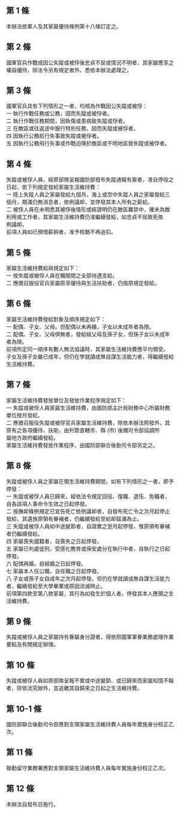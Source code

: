 第 1 條
-------
本辦法依軍人及其家屬優待條例第十八條訂定之。

第 2 條
-------
國軍官兵作戰或因公失蹤或被俘後忠貞不屈或情況不明者，其家屬應享之  
權益優待，除法令另有規定者外，悉依本辦法處理之。

第 3 條
-------
國軍官兵具有下列情形之一者，均視為作戰因公失蹤或被俘：  
一  執行作戰任務或公務，因而失蹤或被俘者。  
二  執行作戰任務期間，因負傷或患病致失蹤或俘者。  
三  在敵區或往返途中服行特別任務，因而失蹤或被俘者。  
四  因執行公務航行失事致失蹤或被俘者。  
五  因執行公務飛行失事或作戰迫降於敵區或不明地區致失蹤或被俘者。

第 4 條
-------
失蹤或被俘人員，經原部隊呈報國防部發布失蹤通報有案者，准自停役之  
日起，依下列規定發給家屬生活維持費：  
一  陸上失蹤人員之家屬發給九個月，海上或空中失蹤人員之家屬發給三  
    個月，期滿仍無消息者，依例議卹，並停發其本人所有之薪給。  
二  被俘人員在未明悉其被俘後情形或經證明仍在敵區羈禁中，確未為敵  
    利用或工作者，其家屬生活維持費仍准繼續發給，如忠貞不屈致死依  
    例議卹。  
前項人員如已預借薪餉者，准予核銷不再追扣。

第 5 條
-------
家屬生活維持費給與規定如下：  
一  按失蹤或被俘人員在職期間之全部待遇支給。  
二  應徵召服役官兵家屬原享優待與生活扶助者，仍按原規定發給。

第 6 條
-------
家屬生活維持費發給對象及順序規定如下：  
一  配偶、子女、父母。但配偶以未再婚，子女以未成年者為限。  
二  配偶、子女、父母俱無者，發給組父母及孫子女，但孫子女以未成年  
    者為限。  
前項所定同一順序有數人無法協議時，其家屬生活維持費應平均領受。  
子女及孫子女雖已成年，但仍在學就讀或無自謀生活能力者，得繼續發給  
生活維持費。

第 7 條
-------
家屬生活維持費發放單位及發放作業程序規定如下：  
一  失蹤或被俘人員家屬生活維持費，由國防部主計局財務中心所屬財務  
    單位按月發給。  
二  應徵召服役失蹤或被俘官兵家屬生活維持費，除依本辦法照發外，其  
    原有之各項優待、扶助，由列管直轄市、縣 (市) 後備司令部協調所  
    屬地方政府繼續發給。  
家屬生活維持費發放作業程序，由國防部聯合後勤司令部另定之。

第 8 條
-------
失蹤或被俘人員之家屬在領生活維持費期間，如有下列情形之一者，即予  
停發：  
一  失蹤或被俘人員已歸來，經依法令規定回役、復職、退伍、免職者，  
    自各該項人事命令生效之日起停發。  
二  按撫卹條例規定已宣告死亡依例議卹者，自發布死亡令之次月起停止  
    發給，其遺族原領有眷補者，仍繼續發給至給卹屆滿為止。  
三  失蹤或被俘人員如中途變節者，自證實之翌月起停發，惟原領有眷補  
    者仍繼續發給。  
四  家屬喪失國籍者，自喪失之日起停發。  
五  家屬已判處徒刑，受感化教育或保安處分在執行中者，自執行之日起  
    停發。  
六  配偶再婚，自結婚之日起停發。  
七  家屬本人任公職，自任職之日起停發。  
八  子女或孫子女自成年之次月起停發。但仍在學就讀或無自謀生活能力  
    者，繼續發給至大學畢業或原因消滅時止。  
前項第四款至第八款家屬，其行為如發生於個人者，停發其本人應領之生  
活維持費。

第 9 條
-------
失蹤或被俘人員之家屬持有眷屬身分證者，得依照國軍軍眷業務處理作業  
要點及有關規定辦理。

第 10 條
--------
失蹤或被俘人員如原部隊呈報不實或中途變節、或已歸來而家屬知情不報  
者，除依法究辦外，並追繳其自歸來之日起之生活維持費。

第 10-1 條
----------
國防部聯合後勤司令部應對支領家屬生活維持費人員每年實施身分校正乙  
次。

第 11 條
--------
聯勤留守業務署應對支領家屬生活維持費人員每年實施身份校正乙次。

第 12 條
--------
本辦法自發布日施行。


